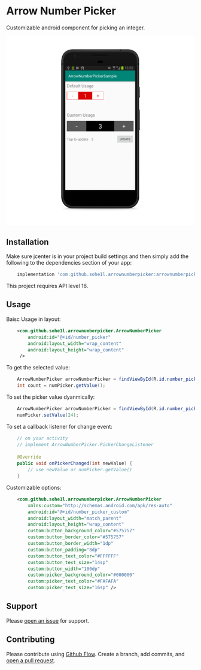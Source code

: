 # Arrow Number Picker

Customizable android component for picking an integer.

<img src="screenshot.png">


## Installation

Make sure jcenter is in your project build settings and then simply add the following to the dependencies section of your app:

```groovy
    implementation 'com.github.sohe1l.arrownumberpicker:arrownumberpicker:0.1.2'
```

This project requires API level 16.

## Usage

Baisc Usage in layout:

```xml
    <com.github.sohe1l.arrownumberpicker.ArrowNumberPicker
        android:id="@+id/number_picker"
        android:layout_width="wrap_content"
        android:layout_height="wrap_content"
     />
```

To get the selected value:

```java
    ArrowNumberPicker arrowNumberPicker = findViewById(R.id.number_picker);
    int count = numPicker.getValue();
```


To set the picker value dyanmically:

```java
    ArrowNumberPicker arrowNumberPicker = findViewById(R.id.number_picker);
    numPicker.setValue(24);
```

To set a callback listener for change event:

```java
    // on your activity
    // implement ArrowNumberPicker.PickerChangeListener 

    @Override
    public void onPickerChanged(int newValue) {
        // use newValue or numPicker.getValue()
    }
```


Customizable options:
```xml
    <com.github.sohe1l.arrownumberpicker.ArrowNumberPicker 
        xmlns:custom="http://schemas.android.com/apk/res-auto"
        android:id="@+id/number_picker_custom"
        android:layout_width="match_parent"
        android:layout_height="wrap_content"
        custom:button_background_color="#575757"
        custom:button_border_color="#575757"
        custom:button_border_width="1dp"
        custom:button_padding="8dp"
        custom:button_text_color="#FFFFFF"
        custom:button_text_size="14sp"
        custom:button_width="100dp"
        custom:picker_background_color="#000000"
        custom:picker_text_color="#FAFAFA"
        custom:picker_text_size="16sp" />
```


## Support

Please [open an issue](https://github.com/sohe1l/arrow-mumber-picker/issues/new) for support.

## Contributing

Please contribute using [Github Flow](https://guides.github.com/introduction/flow/). Create a branch, add commits, and [open a pull request](https://github.com/sohe1l/arrow-mumber-picker/compare/).